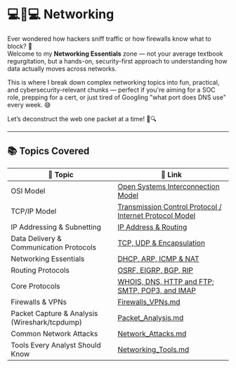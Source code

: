 # 💻🔗💻 Networking

Ever wondered how hackers sniff traffic or how firewalls know what to block? 🤔  
Welcome to my **Networking Essentials** zone — not your average textbook regurgitation, but a hands-on, security-first approach to understanding how data actually moves across networks.  

This is where I break down complex networking topics into fun, practical, and cybersecurity-relevant chunks — perfect if you're aiming for a SOC role, prepping for a cert, or just tired of Googling "what port does DNS use" every week. 😅

Let’s deconstruct the web one packet at a time! 🧵🔍

--- 

## 📚 Topics Covered

| 📌 Topic | 🔗 Link |
|----------|---------|
| OSI Model | [Open Systems Interconnection Model](https://github.com/Dee-Techie/Cybersecurity-Portfolio/blob/main/Write-Ups/OSI_Model.md) |
| TCP/IP Model | [Transmission Control Protocol / Internet Protocol Model](https://github.com/Dee-Techie/Cybersecurity-Portfolio/blob/main/Write-Ups/TCP_IP_Model.md) |
| IP Addressing & Subnetting | [IP Address & Routing](https://github.com/Dee-Techie/Cybersecurity-Portfolio/blob/main/Write-Ups/IP_Subnetting.md) |
| Data Delivery & Communication Protocols | [TCP, UDP & Encapsulation](https://github.com/Dee-Techie/Cybersecurity-Portfolio/blob/main/Write-Ups/TCP_UDP_Encapsulation.md) |
| Networking Essentials | [DHCP, ARP, ICMP & NAT](https://github.com/Dee-Techie/Cybersecurity-Portfolio/blob/main/Write-Ups/Networking_Essentials.md) |
| Routing Protocols | [OSRF, EIGRP, BGP, RIP](https://github.com/Dee-Techie/Cybersecurity-Portfolio/blob/main/Write-Ups/Routing_Protocols.md) |
| Core Protocols | [WHOIS, DNS, HTTP and FTP; SMTP, POP3, and IMAP](https://github.com/Dee-Techie/Cybersecurity-Portfolio/blob/main/Write-Ups/Core_Protocols.md) |
| Firewalls & VPNs | [Firewalls_VPNs.md]() |
| Packet Capture & Analysis (Wireshark/tcpdump) | [Packet_Analysis.md]() |
| Common Network Attacks | [Network_Attacks.md]() |
| Tools Every Analyst Should Know | [Networking_Tools.md]() |


